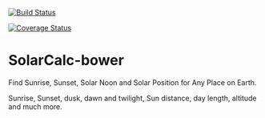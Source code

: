 [![Build Status](https://travis-ci.org/NewtonJoshua/SolarCalc.png)](https://travis-ci.org/NewtonJoshua/SolarCalc)

[![Coverage Status](https://coveralls.io/repos/github/NewtonJoshua/SolarCalc/badge.svg?branch=master)](https://coveralls.io/github/NewtonJoshua/SolarCalc?branch=master)

# SolarCalc-bower
Find Sunrise, Sunset, Solar Noon and Solar Position for Any Place on Earth. 

Sunrise, Sunset, dusk, dawn and twilight, Sun distance, day length, altitude and much more.
